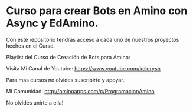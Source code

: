 # Curso para crear Bots en Amino con Async y EdAmino.

Con este repositorio tendrás acceso a cada uno de nuestros proyectos hechos en el Curso.

Playlist del Curso de Creación de Bots para Amino:


Visita Mi Canal de Youtube:
https://www.youtube.com/keldrysh

Para mas cursos no olvides suscribirte y apoyar.

Mi Comunidad: 
http://aminoapps.com/c/ProgramacionAmino

No olvides unirte a ella!
